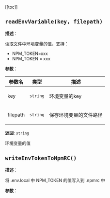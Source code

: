 [[toc]]

## `readEnvVariable(key, filepath)` 


**描述**：<p>读取文件中环境变量的值，支持：</p>
<ul>
<li>NPM_TOKEN=xxx</li>
<li>NPM_TOKEN = xxx</li>
</ul>

**参数**：


| 参数名 | 类型 | 描述 |
| --- | --- | --- |
| key | <code>string</code> | <p>环境变量的key</p> |
| filepath | <code>string</code> | <p>保存环境变量的文件路径</p> |

**返回**: <code>string</code><br>

<p>环境变量的值</p>

<a name="writeEnvTokenToNpmRC"></a>

## `writeEnvTokenToNpmRC()` 


**描述**：<p>将 .env.local 中 NPM_TOKEN 的值写入到 .npmrc 中</p>

**参数**：



